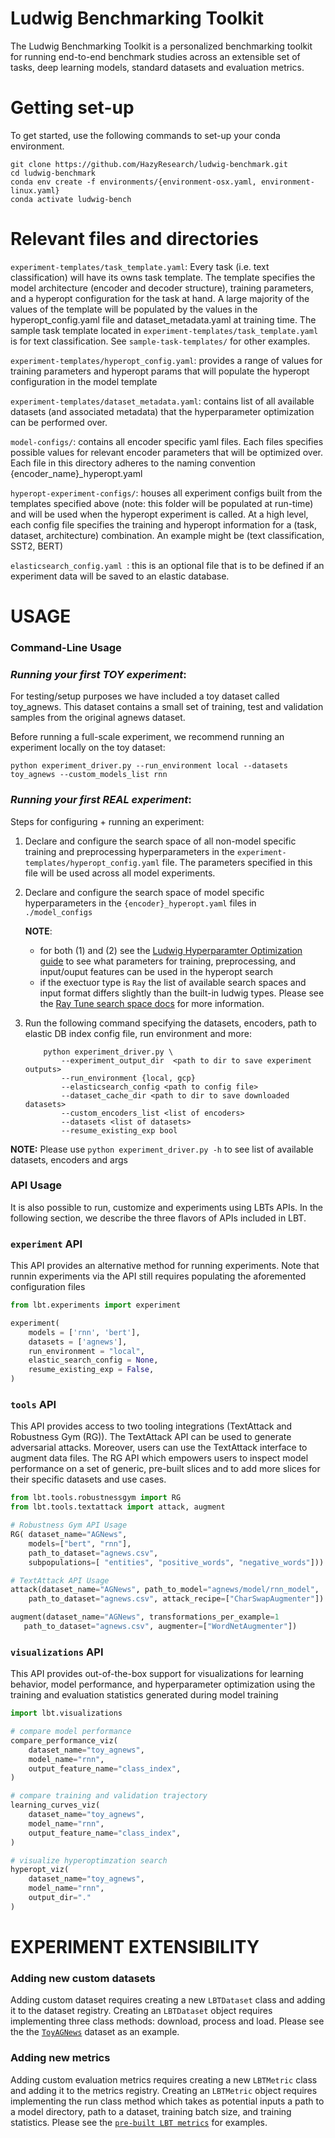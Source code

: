# Ludwig Benchmarking Toolkit
The Ludwig Benchmarking Toolkit is a personalized benchmarking toolkit for running end-to-end benchmark studies across an extensible set of tasks, deep learning models, standard datasets and evaluation metrics.

# Getting set-up
To get started, use the following commands to set-up your conda environment. 
```
git clone https://github.com/HazyResearch/ludwig-benchmark.git
cd ludwig-benchmark
conda env create -f environments/{environment-osx.yaml, environment-linux.yaml}
conda activate ludwig-bench
```

# Relevant files and directories
`experiment-templates/task_template.yaml`: Every task (i.e. text classification) will have its owns task template. The template specifies the model architecture (encoder and decoder structure), training parameters, and a hyperopt configuration for the task at hand. A large majority of the values of the template will be populated by the values in the hyperopt_config.yaml file and dataset_metadata.yaml at training time. The sample task template located in `experiment-templates/task_template.yaml` is for text classification. See `sample-task-templates/` for other examples.

`experiment-templates/hyperopt_config.yaml`: provides a range of values for training parameters and hyperopt params that will populate the hyperopt configuration in the model template

`experiment-templates/dataset_metadata.yaml`: contains list of all available datasets (and associated metadata) that the hyperparameter optimization can be performed over.

`model-configs/`: contains all encoder specific yaml files. Each files specifies possible values for relevant encoder parameters that will be optimized over. Each file in this directory adheres to the naming convention {encoder_name}_hyperopt.yaml

`hyperopt-experiment-configs/`: houses all experiment configs built from the templates specified above (note: this folder will be populated at run-time) and will be used when the hyperopt experiment is called. At a high level, each config file specifies the training and hyperopt information for a (task, dataset, architecture) combination. An example might be (text classification, SST2, BERT)

`elasticsearch_config.yaml `: this is an optional file that is to be defined if an experiment data will be saved to an elastic database.


# USAGE
### **Command-Line Usage**

### *Running your first TOY experiment*:

For testing/setup purposes we have included a toy dataset called toy_agnews. This dataset contains a small set of training, test and validation samples from the original agnews dataset. 

Before running a full-scale experiment, we recommend running an experiment locally on the toy dataset:
```
python experiment_driver.py --run_environment local --datasets toy_agnews --custom_models_list rnn
```

### *Running your first REAL experiment*:

Steps for configuring + running an experiment:
1. Declare and configure the search space of all non-model specific training and preprocessing hyperparameters in the `experiment-templates/hyperopt_config.yaml` file. The parameters specified in this file will be used across all model experiments.
2. Declare and configure the search space of model specific hyperparameters in the `{encoder}_hyperopt.yaml` files in `./model_configs` 

    **NOTE**: 
    * for both (1) and (2) see the [Ludwig Hyperparamter Optimization guide](https://ludwig-ai.github.io/ludwig-docs/user_guide/#hyper-parameter-optimization) to see what parameters for training, preprocessing, and input/ouput features
    can be used in the hyperopt search
    * if the exectuor type is `Ray` the list of available search spaces and input format differs slightly than the built-in ludwig types. Please see the [Ray Tune search space docs](https://docs.ray.io/en/master/tune/api_docs/search_space.html) for more information.

3. Run the following command specifying the datasets, encoders, path to elastic DB index config file, run environment and more:

    ```
        python experiment_driver.py \
            --experiment_output_dir  <path to dir to save experiment outputs>
            --run_environment {local, gcp}
            --elasticsearch_config <path to config file>
            --dataset_cache_dir <path to dir to save downloaded datasets>
            --custom_encoders_list <list of encoders>
            --datasets <list of datasets>
            --resume_existing_exp bool

    ``` 

**NOTE:** Please use `python experiment_driver.py -h` to see list of available datasets, encoders and args

### **API Usage**
It is also possible to run, customize and experiments using LBTs APIs. In the following section,
we describe the three flavors of APIs included in LBT.

### `experiment` API
This API provides an alternative method for running experiments. Note that runnin experiments via the API still requires populating the aforemented configuration files

```python
from lbt.experiments import experiment

experiment(
    models = ['rnn', 'bert'],
    datasets = ['agnews'],
    run_environment = "local",
    elastic_search_config = None,
    resume_existing_exp = False,
)
```

### `tools` API
This API provides access to two tooling integrations (TextAttack and Robustness Gym (RG)). The TextAttack API can be used to generate adversarial attacks. Moreover, users can use the TextAttack interface to augment data files. The RG API which empowers users to inspect model performance on a set of generic, pre-built slices and to add more slices for their specific datasets and use cases. 

```python
from lbt.tools.robustnessgym import RG 
from lbt.tools.textattack import attack, augment

# Robustness Gym API Usage
RG( dataset_name="AGNews",
    models=["bert", "rnn"],
    path_to_dataset="agnews.csv", 
    subpopulations=[ "entities", "positive_words", "negative_words"]))

# TextAttack API Usage
attack(dataset_name="AGNews", path_to_model="agnews/model/rnn_model",
    path_to_dataset="agnews.csv", attack_recipe=["CharSwapAugmenter"])

augment(dataset_name="AGNews", transformations_per_example=1
   path_to_dataset="agnews.csv", augmenter=["WordNetAugmenter"])
```

### `visualizations` API
This API provides out-of-the-box support for visualizations for learning behavior, model performance, and hyperparameter optimization using the training and evaluation statistics generated during model training

```python
import lbt.visualizations

# compare model performance
compare_performance_viz(
    dataset_name="toy_agnews",
    model_name="rnn",
    output_feature_name="class_index",
)

# compare training and validation trajectory
learning_curves_viz(
    dataset_name="toy_agnews",
    model_name="rnn",
    output_feature_name="class_index",
)

# visualize hyperoptimzation search
hyperopt_viz(
    dataset_name="toy_agnews",
    model_name="rnn",
    output_dir="."
)
```

# EXPERIMENT EXTENSIBILITY
### **Adding new custom datasets**

Adding custom dataset requires creating a new `LBTDataset` class and adding it
to the dataset registry. Creating an `LBTDataset` object requires implementing
three class methods: download, process and load. Please see the the [`ToyAGNews`](lbt/datasets/toy_datasets.py) dataset as an example.

### **Adding new metrics**

Adding custom evaluation metrics requires creating a new `LBTMetric` class and adding it
to the metrics registry. Creating an `LBTMetric` object requires implementing
the run class method which takes as potential inputs a path to a model directory, path to a dataset, training batch size, and training statistics. Please see the [`pre-built LBT metrics`](lbt/metrics/lbt_metrics.py) for examples.




